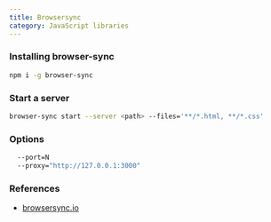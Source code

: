 ```yaml
---
title: Browsersync
category: JavaScript libraries
---
```


### Installing browser-sync

```bash
npm i -g browser-sync
```

### Start a server

```bash
browser-sync start --server <path> --files='**/*.html, **/*.css'
```

### Options

```bash
  --port=N
  --proxy="http://127.0.0.1:3000"
```

### References

* [browsersync.io](http://browsersync.io)
